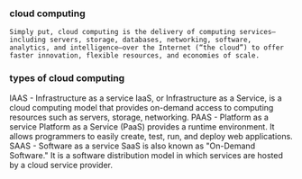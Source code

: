 ### cloud computing
    Simply put, cloud computing is the delivery of computing services—including servers, storage, databases, networking, software, analytics, and intelligence—over the Internet (“the cloud”) to offer faster innovation, flexible resources, and economies of scale. 
### types of cloud computing
IAAS - Infrastructure as a service
    IaaS, or Infrastructure as a Service, is a cloud computing model that provides on-demand access to computing resources such as servers, storage, networking.
PAAS - Platform as a service
    Platform as a Service (PaaS) provides a runtime environment. It allows programmers to easily create, test, run, and deploy web applications.
SAAS - Software as a service
    SaaS is also known as "On-Demand Software." It is a software distribution model in which services are hosted by a cloud service provider.